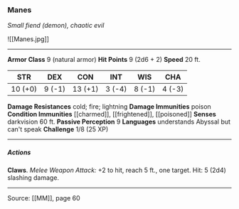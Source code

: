 ### Manes
_Small fiend (demon), chaotic evil_

![[Manes.jpg]]




---

**Armor Class** 9 (natural armor)
**Hit Points** 9 (2d6 + 2)
**Speed** 20 ft.

| STR     | DEX     | CON     | INT     | WIS     | CHA     |
|---------|---------|---------|---------|---------|---------|
| 10 (+0) | 9 (-1) | 13 (+1) | 3 (-4) | 8 (-1) | 4 (-3) |

**Damage Resistances** cold; fire; lightning
**Damage Immunities** poison
**Condition Immunities** [[charmed]], [[frightened]], [[poisoned]]
**Senses** darkvision 60 ft.
**Passive Perception** 9
**Languages** understands Abyssal but can't speak
**Challenge** 1/8 (25 XP)

---

##### Actions
**Claws**. _Melee Weapon Attack:_ +2 to hit, reach 5 ft., one target. Hit: 5 (2d4) slashing damage.


---

Source: [[MM]], page 60